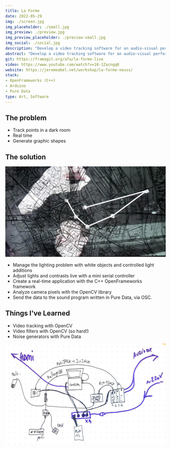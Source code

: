 ```yaml
---
title: La Forme
date: 2022-05-29
img: ./screen.jpg
img_placeholder: ./small.jpg
img_preview: ./preview.jpg
img_preview_placeholder: ./preview-small.jpg
img_social: ./social.jpg
description: "Develop a video tracking software for an audio-visual performance"
abstract: "Develop a video tracking software for an audio-visual performance"
git: https://framagit.org/afa/la-forme-live
video: https://www.youtube.com/watch?v=10-1Zacngq8
website: https://jeromeabel.net/workshop/la-forme-neuss/
stack:
- OpenFrameworks (C++)
- Arduino
- Pure Data
type: Art, Software
---
```


## The problem

- Track points in a dark room
- Real time
- Generate graphic shapes

## The solution

![La Forme Tracking](./tracking.jpg)

- Manage the lighting problem with white objects and controlled light additions
- Adjust lights and contrasts live with a mini serial controller
- Create a real-time application with the C++ OpenFrameworks framework
- Analyze camera pixels with the OpenCV library
- Send the data to the sound program written in Pure Data, via OSC.

## Things I've Learned

- Video tracking with OpenCV
- Video filters with OpenCV (so hard!)
- Noise generators with Pure Data

![La Forme Tech Setup](./tech.jpg)
